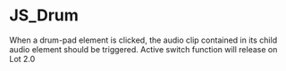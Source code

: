 # JS_Drum

 When a drum-pad element is clicked, the audio clip contained in its child audio element should be triggered.
 Active switch function will release on Lot 2.0

